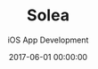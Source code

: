 ---
title: Solea
subtitle: iOS App Development
date: 2017-06-01 00:00:00
start: 2017-04-01
end: 2017-06-01

accent_color: '#BE1B32'
featured_image: solea_1.png
gallery_images:
  - solea_1.png

employer: Nartex
client: Les Transports de l'Agglomération Mulhousienne

apple: https://apps.apple.com/us/app/soléa/id557849277

technologies:
  - swift
  - firebase
  
description: This app is for everyone using public transport in Mulhouse, with live updates to bus/tram schedules as well as route-planning features and ticket purchases.

screens:
  - title: Route Planning
    description: Users can plan their routes and check which bus/tram will get them where they want to go.
    image: solea_screen_1.png
  - title: Map / GPS Location
    description: Users can check which stops are around their position or any given address on the bus/tram network map.
    image: solea_screen_3.png
  - title: Schedules
    description: No more waiting at a bus stop, users can check live updates to bus/tram schedules.
    image: solea_screen_2.png
---